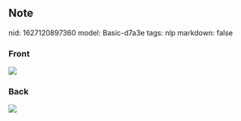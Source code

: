 ## Note
nid: 1627120897360
model: Basic-d7a3e
tags: nlp
markdown: false

### Front
<img src="paste-bfcf66c7402774820ba3cc9dc62d2ded9f4f66d3.jpg">

### Back
<img src="paste-70e26d9f1917dd332603156545caabf0934875ef.jpg">
